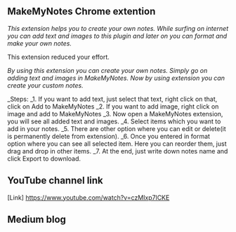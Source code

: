 ## MakeMyNotes Chrome extention

_This extension helps you to create your own notes. While surfing on internet you can add text and images to this plugin and later on you can format and make your own notes._

This extension reduced your effort.

_By using this extension you can create your own notes. Simply go on adding text and images in MakeMyNotes. Now by using extension you can create your custom notes._

_Steps: 
_1. If you want to add text, just select that text, right click on that, click on Add to MakeMyNotes
_2. If you want to add image, right click on image and add to MakeMyNotes
_3. Now open a MakeMyNotes extension, you will see all added text and images.
_4. Select items which you want to add in your notes.
_5. There are other option where you can edit or delete(it is permanently delete from extension).
_6. Once you entered in format option where you can see all selected item. Here you can reorder them, just drag and  drop in other items.
_7. At the end, just write down notes name and click Export to download.

## YouTube channel link 
[Link] https://www.youtube.com/watch?v=czMIxp7lCKE

## Medium blog 

